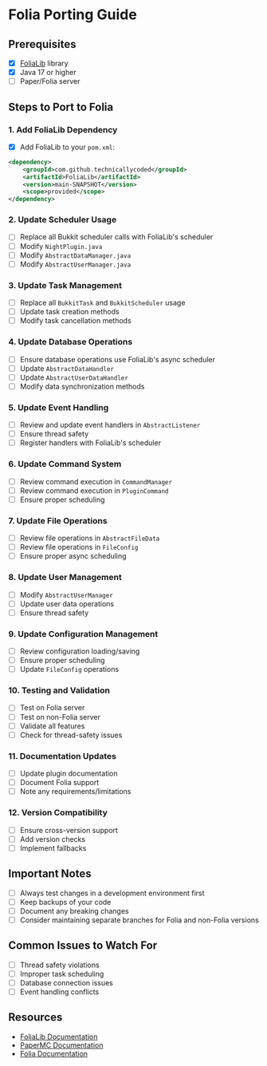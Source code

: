 # Folia Porting Guide

## Prerequisites
- [x] [FoliaLib](https://github.com/TechnicallyCoded/FoliaLib) library
- [x] Java 17 or higher
- [ ] Paper/Folia server

## Steps to Port to Folia

### 1. Add FoliaLib Dependency
- [x] Add FoliaLib to your `pom.xml`:
```xml
<dependency>
    <groupId>com.github.technicallycoded</groupId>
    <artifactId>FoliaLib</artifactId>
    <version>main-SNAPSHOT</version>
    <scope>provided</scope>
</dependency>
```

### 2. Update Scheduler Usage
- [ ] Replace all Bukkit scheduler calls with FoliaLib's scheduler
- [ ] Modify `NightPlugin.java`
- [ ] Modify `AbstractDataManager.java`
- [ ] Modify `AbstractUserManager.java`

### 3. Update Task Management
- [ ] Replace all `BukkitTask` and `BukkitScheduler` usage
- [ ] Update task creation methods
- [ ] Modify task cancellation methods

### 4. Update Database Operations
- [ ] Ensure database operations use FoliaLib's async scheduler
- [ ] Update `AbstractDataHandler`
- [ ] Update `AbstractUserDataHandler`
- [ ] Modify data synchronization methods

### 5. Update Event Handling
- [ ] Review and update event handlers in `AbstractListener`
- [ ] Ensure thread safety
- [ ] Register handlers with FoliaLib's scheduler

### 6. Update Command System
- [ ] Review command execution in `CommandManager`
- [ ] Review command execution in `PluginCommand`
- [ ] Ensure proper scheduling

### 7. Update File Operations
- [ ] Review file operations in `AbstractFileData`
- [ ] Review file operations in `FileConfig`
- [ ] Ensure proper async scheduling

### 8. Update User Management
- [ ] Modify `AbstractUserManager`
- [ ] Update user data operations
- [ ] Ensure thread safety

### 9. Update Configuration Management
- [ ] Review configuration loading/saving
- [ ] Ensure proper scheduling
- [ ] Update `FileConfig` operations

### 10. Testing and Validation
- [ ] Test on Folia server
- [ ] Test on non-Folia server
- [ ] Validate all features
- [ ] Check for thread-safety issues

### 11. Documentation Updates
- [ ] Update plugin documentation
- [ ] Document Folia support
- [ ] Note any requirements/limitations

### 12. Version Compatibility
- [ ] Ensure cross-version support
- [ ] Add version checks
- [ ] Implement fallbacks

## Important Notes
- [ ] Always test changes in a development environment first
- [ ] Keep backups of your code
- [ ] Document any breaking changes
- [ ] Consider maintaining separate branches for Folia and non-Folia versions

## Common Issues to Watch For
- [ ] Thread safety violations
- [ ] Improper task scheduling
- [ ] Database connection issues
- [ ] Event handling conflicts

## Resources
- [FoliaLib Documentation](https://github.com/TechnicallyCoded/FoliaLib)
- [PaperMC Documentation](https://docs.papermc.io/)
- [Folia Documentation](https://docs.papermc.io/folia) 